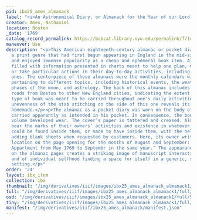 ```yaml
---
pid: ibx25_ames_almanack
label: "<i>An Astronomical Diary, or Almanack for the Year of our Lord Christ 1769</i>"
creator: Ames, Nathaniel
location: Boston
_date: '1769'
catalog_record_permalink: https://bobcat.library.nyu.edu/permalink/f/1c17uag/nyu_aleph002364398
maneuver: Use
description: "<p>This American eighteenth-century almanac or pocket diary represents
  a print genre that had first begun appearing in England in the mid-sixteenth century,
  and enjoyed immense popularity as a cheap and ephemeral book item. Almanacs were
  filled with information presented in charts meant to help one plan, make decisions
  or take particular actions in their day-to-day activities, including mercantile
  ones. The centerpiece of these almanacs were the monthly calendars with information
  pertaining to different topics, including historical events, the weather, holidays,
  phases of the moon, and astrology. The back of this almanac includes a table of
  roads from Boston to other New England cities, indicating the extent to which this
  type of book was meant to be carried throughout one’s daily activities. The clumsy
  unevenness of the stab stitching on the side of this one reveals its binding was
  homemade.</p><p>The almanac as a pocket diary was worn on the body of its owner,
  carried apparently as intended in his pocket. In consequence, the body of the unbound
  volume developed wear. The cover’s paper is tattered and creased. Almanacs also
  bear the marks of their owners’ activities and existence in whatever blank space
  could be found inside them, or made to have inside them, with the help of printers
  adding blank sheets when requested by customers. Here, its owner writes about his
  location on the page opening for the months of August and September: “From my own
  Appartment from May 1769 to Septembr in the same year.” The appearance of handwriting
  on the almanac pages creates a striking image of manuscript interacting with print,
  and of individual selfhood finding a space for itself in a generic, standardized
  setting.</p>"
order: '24'
layout: ibx_item
collection: ibx
thumbnail: "/img/derivatives/iiif/images/ibx25_ames_almanack_almanack1/full/250,/0/default.jpg"
full: "/img/derivatives/iiif/images/ibx25_ames_almanack_almanack1/full/1140,/0/default.jpg"
osd: "/img/derivatives/iiif/images/ibx25_ames_almanack_almanack1/full/501,/0/default.jpg"
tiny: "/img/derivatives/iiif/images/ibx25_ames_almanack_almanack1/full/90,/0/default.jpg"
manifest: "/img/derivatives/iiif/ibx25_ames_almanack/manifest.json"
---
```


